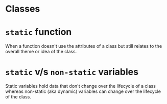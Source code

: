 # Classes

# `static` function
When a function doesn't use the attributes of a class but still relates to the overall theme or idea of the class.

# `static` v/s `non-static` variables
Static variables hold data that don't change over the lifecycle of a class whereas non-static (aka dynamic) variables can change over
the lifecycle of the class.
